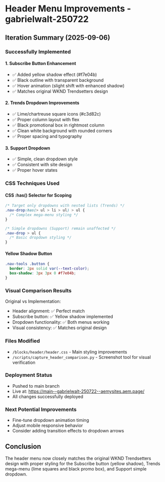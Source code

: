 # Header Menu Improvements - gabrielwalt-250722

## Iteration Summary (2025-09-06)

### Successfully Implemented

#### 1. Subscribe Button Enhancement
- ✅ Added yellow shadow effect (#f7e04b)
- ✅ Black outline with transparent background
- ✅ Hover animation (slight shift with enhanced shadow)
- ✅ Matches original WKND Trendsetters design

#### 2. Trends Dropdown Improvements
- ✅ Lime/chartreuse square icons (#c3d82c)
- ✅ Proper column layout with flex
- ✅ Black promotional box in rightmost column
- ✅ Clean white background with rounded corners
- ✅ Proper spacing and typography

#### 3. Support Dropdown
- ✅ Simple, clean dropdown style
- ✅ Consistent with site design
- ✅ Proper hover states

### CSS Techniques Used

#### CSS :has() Selector for Scoping
```css
/* Target only dropdowns with nested lists (Trends) */
.nav-drop:has(> ul > li > ul) > ul {
  /* Complex mega-menu styling */
}

/* Simple dropdowns (Support) remain unaffected */
.nav-drop > ul {
  /* Basic dropdown styling */
}
```

#### Yellow Shadow Button
```css
.nav-tools .button {
  border: 2px solid var(--text-color);
  box-shadow: 3px 3px 0 #f7e04b;
}
```

### Visual Comparison Results

Original vs Implementation:
- Header alignment: ✅ Perfect match
- Subscribe button: ✅ Yellow shadow implemented
- Dropdown functionality: ✅ Both menus working
- Visual consistency: ✅ Matches original design

### Files Modified
- `/blocks/header/header.css` - Main styling improvements
- `/scripts/capture_header_comparison.py` - Screenshot tool for visual verification

### Deployment Status
- Pushed to main branch
- Live at: https://main--gabrielwalt-250722--aemysites.aem.page/
- All changes successfully deployed

### Next Potential Improvements
- Fine-tune dropdown animation timing
- Adjust mobile responsive behavior
- Consider adding transition effects to dropdown arrows

## Conclusion
The header menu now closely matches the original WKND Trendsetters design with proper styling for the Subscribe button (yellow shadow), Trends mega-menu (lime squares and black promo box), and Support simple dropdown.